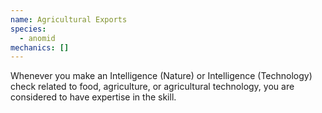 ```yaml
---
name: Agricultural Exports
species:
  - anomid
mechanics: []
---
```

Whenever you make an Intelligence (Nature) or Intelligence (Technology) check related to food, agriculture, or agricultural technology, you are considered to have expertise in the skill.
